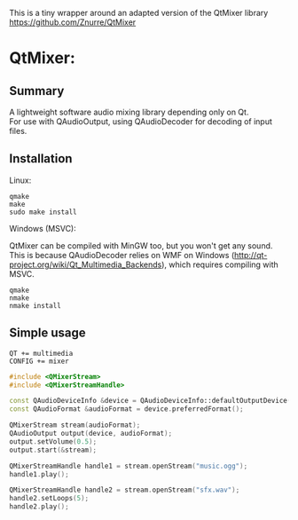 This is a tiny wrapper around an adapted version of the QtMixer library
https://github.com/Znurre/QtMixer

QtMixer:
=======

Summary
-----------

A lightweight software audio mixing library depending only on Qt.  
For use with QAudioOutput, using QAudioDecoder for decoding of input files.

Installation
-----------

Linux:

```
qmake
make
sudo make install
```

Windows (MSVC):

QtMixer can be compiled with MinGW too, but you won't get any sound.  
This is because QAudioDecoder relies on WMF on Windows (http://qt-project.org/wiki/Qt_Multimedia_Backends), which requires compiling with MSVC.

```
qmake
nmake
nmake install
```

Simple usage
-----------

```
QT += multimedia
CONFIG += mixer
```

```C++
#include <QMixerStream>
#include <QMixerStreamHandle>
```

```C++
const QAudioDeviceInfo &device = QAudioDeviceInfo::defaultOutputDevice();
const QAudioFormat &audioFormat = device.preferredFormat();

QMixerStream stream(audioFormat);
QAudioOutput output(device, audioFormat);
output.setVolume(0.5);
output.start(&stream);

QMixerStreamHandle handle1 = stream.openStream("music.ogg");
handle1.play();

QMixerStreamHandle handle2 = stream.openStream("sfx.wav");
handle2.setLoops(5);
handle2.play();
```
